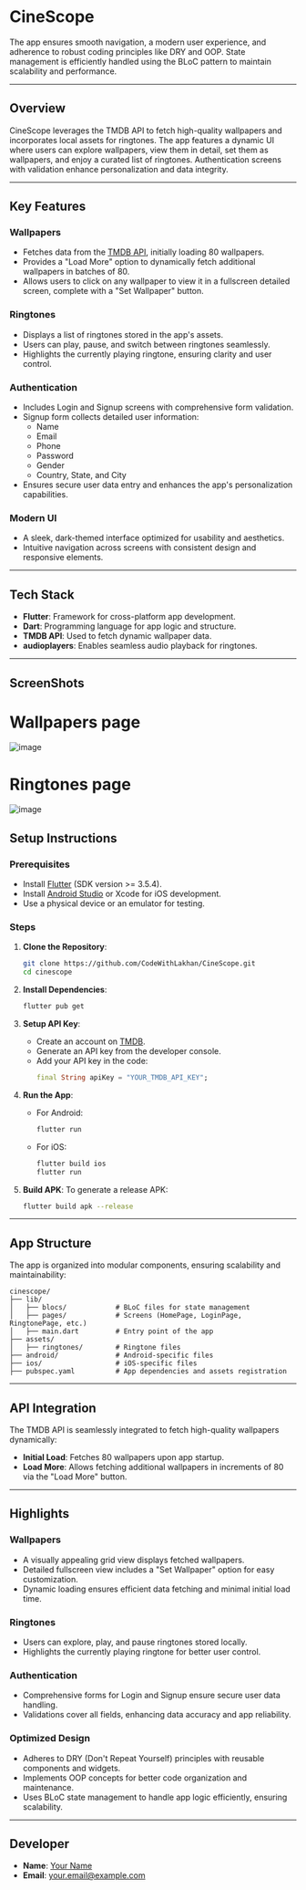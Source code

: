 # CineScope

The app ensures smooth navigation, a modern user experience, and adherence to robust coding principles like DRY and OOP. State management is efficiently handled using the BLoC pattern to maintain scalability and performance.

---

## Overview

CineScope leverages the TMDB API to fetch high-quality wallpapers and incorporates local assets for ringtones. The app features a dynamic UI where users can explore wallpapers, view them in detail, set them as wallpapers, and enjoy a curated list of ringtones. Authentication screens with validation enhance personalization and data integrity.

---

## Key Features

### **Wallpapers**
- Fetches data from the [TMDB API](https://www.themoviedb.org/), initially loading 80 wallpapers.
- Provides a "Load More" option to dynamically fetch additional wallpapers in batches of 80.
- Allows users to click on any wallpaper to view it in a fullscreen detailed screen, complete with a "Set Wallpaper" button.

### **Ringtones**
- Displays a list of ringtones stored in the app's assets.
- Users can play, pause, and switch between ringtones seamlessly.
- Highlights the currently playing ringtone, ensuring clarity and user control.

### **Authentication**
- Includes Login and Signup screens with comprehensive form validation.
- Signup form collects detailed user information:
  - Name
  - Email
  - Phone
  - Password
  - Gender
  - Country, State, and City
- Ensures secure user data entry and enhances the app's personalization capabilities.

### **Modern UI**
- A sleek, dark-themed interface optimized for usability and aesthetics.
- Intuitive navigation across screens with consistent design and responsive elements.

---

## Tech Stack

- **Flutter**: Framework for cross-platform app development.
- **Dart**: Programming language for app logic and structure.
- **TMDB API**: Used to fetch dynamic wallpaper data.
- **audioplayers**: Enables seamless audio playback for ringtones.

---

## ScreenShots
# Wallpapers page
![image](https://github.com/user-attachments/assets/097036b5-cd8f-4b4f-9816-7fd543bce592)

# Ringtones page
![image](https://github.com/user-attachments/assets/799af227-e575-4a56-a2b1-59735266d9f1)



## Setup Instructions

### Prerequisites
- Install [Flutter](https://docs.flutter.dev/get-started/install) (SDK version >= 3.5.4).
- Install [Android Studio](https://developer.android.com/studio) or Xcode for iOS development.
- Use a physical device or an emulator for testing.

### Steps
1. **Clone the Repository**:
   ```bash
   git clone https://github.com/CodeWithLakhan/CineScope.git
   cd cinescope
   ```

2. **Install Dependencies**:
   ```bash
   flutter pub get
   ```

3. **Setup API Key**:
   - Create an account on [TMDB](https://www.themoviedb.org/).
   - Generate an API key from the developer console.
   - Add your API key in the code:
     ```dart
     final String apiKey = "YOUR_TMDB_API_KEY";
     ```

4. **Run the App**:
   - For Android:
     ```bash
     flutter run
     ```
   - For iOS:
     ```bash
     flutter build ios
     flutter run
     ```

5. **Build APK**:
   To generate a release APK:
   ```bash
   flutter build apk --release
   ```

---

## App Structure

The app is organized into modular components, ensuring scalability and maintainability:

```plaintext
cinescope/
├── lib/
│   ├── blocs/            # BLoC files for state management
│   ├── pages/            # Screens (HomePage, LoginPage, RingtonePage, etc.)
│   ├── main.dart         # Entry point of the app
├── assets/
│   ├── ringtones/        # Ringtone files
├── android/              # Android-specific files
├── ios/                  # iOS-specific files
├── pubspec.yaml          # App dependencies and assets registration
```

---

## API Integration

The TMDB API is seamlessly integrated to fetch high-quality wallpapers dynamically:
- **Initial Load**: Fetches 80 wallpapers upon app startup.
- **Load More**: Allows fetching additional wallpapers in increments of 80 via the "Load More" button.

---

## Highlights

### **Wallpapers**
- A visually appealing grid view displays fetched wallpapers.
- Detailed fullscreen view includes a "Set Wallpaper" option for easy customization.
- Dynamic loading ensures efficient data fetching and minimal initial load time.

### **Ringtones**
- Users can explore, play, and pause ringtones stored locally.
- Highlights the currently playing ringtone for better user control.

### **Authentication**
- Comprehensive forms for Login and Signup ensure secure user data handling.
- Validations cover all fields, enhancing data accuracy and app reliability.

### **Optimized Design**
- Adheres to DRY (Don't Repeat Yourself) principles with reusable components and widgets.
- Implements OOP concepts for better code organization and maintenance.
- Uses BLoC state management to handle app logic efficiently, ensuring scalability.

---


## Developer

- **Name**: [Your Name](https://github.com/your-profile)
- **Email**: your.email@example.com

